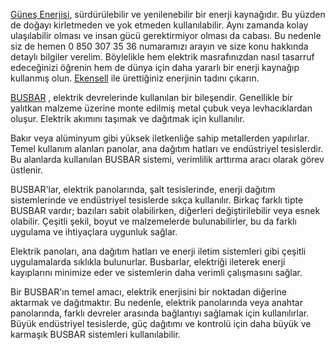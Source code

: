 [Güneş Enerjisi](https://ekensell.com/gunes-panelleri/), sürdürülebilir ve yenilenebilir bir enerji kaynağıdır. Bu yüzden de doğayı kirletmeden ve yok etmeden kullanılabilir. Aynı zamanda kolay ulaşılabilir olması ve insan gücü gerektirmiyor olması da cabası. 
Bu nedenle siz de hemen 0 850 307 35 36 numaramızı arayın ve size konu hakkında detaylı bilgiler verelim. 
Böylelikle hem elektrik masrafınızdan nasıl tasarruf edeceğinizi öğrenin hem de dünya için daha yararlı bir enerji kaynağıp kullanmış olun. [Ekensell](https://ekensell.com) ile ürettiğiniz enerjinin tadını çıkarın.

[BUSBAR](https://ekensell.com/blog/busbar-nedir/) , elektrik devrelerinde kullanılan bir bileşendir. Genellikle bir yalıtkan malzeme üzerine monte edilmiş metal çubuk veya levhacıklardan oluşur. Elektrik akımını taşımak ve dağıtmak için kullanılır.

Bakır veya alüminyum gibi yüksek iletkenliğe sahip metallerden yapılırlar. Temel kullanım alanları panolar, ana dağıtım hatları ve endüstriyel tesislerdir. Bu alanlarda kullanılan BUSBAR sistemi, verimlilik arttırma aracı olarak görev üstlenir.

BUSBAR'lar, elektrik panolarında, şalt tesislerinde, enerji dağıtım sistemlerinde ve endüstriyel tesislerde sıkça kullanılır. Birkaç farklı tipte BUSBAR vardır; bazıları sabit olabilirken, diğerleri değiştirilebilir veya esnek olabilir. Çeşitli şekil, boyut ve malzemelerde bulunabilirler, bu da farklı uygulama ve ihtiyaçlara uygunluk sağlar.

Elektrik panoları, ana dağıtım hatları ve enerji iletim sistemleri gibi çeşitli uygulamalarda sıklıkla bulunurlar. Busbarlar, elektriği ileterek enerji kayıplarını minimize eder ve sistemlerin daha verimli çalışmasını sağlar.

Bir BUSBAR'ın temel amacı, elektrik enerjisini bir noktadan diğerine aktarmak ve dağıtmaktır. Bu nedenle, elektrik panolarında veya anahtar panolarında, farklı devreler arasında bağlantıyı sağlamak için kullanılırlar. Büyük endüstriyel tesislerde, güç dağıtımı ve kontrolü için daha büyük ve karmaşık BUSBAR sistemleri kullanılabilir.
